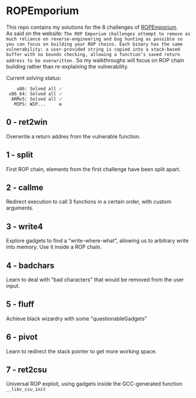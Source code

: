 # ROPEmporium

This repo contains my solutions for the 8 challenges of [ROPEmporium](https://ropemporium.com/).   
As said on the website:
`
The ROP Emporium challenges attempt to remove as much reliance on reverse-engineering and bug hunting as possible so you can focus on building your ROP chains. Each binary has the same vulnerability: a user-provided string is copied into a stack-based buffer with no bounds checking, allowing a function’s saved return address to be overwritten.
`
So my walkthroughs will focus on ROP chain building rather than re-explaining the vulnerability.

Current solving status:
```
    x86: Solved all ✅
 x86_64: Solved all ✅
  ARMv5: Solved all ✅
   MIPS: WIP...     ⚙
```
## 0 - ret2win
Overwrite a return addres from the vulnerable function.

## 1 - split
First ROP chain, elements from the first challenge have been split apart.

## 2 - callme
Redirect execution to call 3 functions in a certain order, with custom arguments.

## 3 - write4
Explore gadgets to find a "write-where-what", allowing us to arbitrary write into memory.
Use it inside a ROP chain.

## 4 - badchars
Learn to deal with "bad characters" that would be removed from the user input.

## 5 - fluff
Achieve black wizardry with some "questionableGadgets"

## 6 - pivot
Learn to redirect the stack pointer to get more working space.

## 7 - ret2csu
Universal ROP exploit, using gadgets inside the GCC-generated function `__libc_csu_init`
